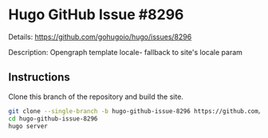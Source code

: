 # Hugo GitHub Issue #8296

Details: <https://github.com/gohugoio/hugo/issues/8296>

Description: Opengraph template locale-  fallback to site's locale param

## Instructions

Clone this branch of the repository and build the site.

```bash
git clone --single-branch -b hugo-github-issue-8296 https://github.com/jmooring/hugo-testing hugo-github-issue-8296
cd hugo-github-issue-8296
hugo server
```
